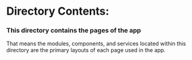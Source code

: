 # Directory Contents:

### This directory contains the pages of the app

That means the modules, components, and services located within this directory are the primary layouts of each page used in the app.
